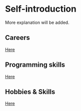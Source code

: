 # Self-introduction

More explanation will be added.

## Careers

[Here](https://daikisuyama.github.io/resume)

## Programming skills

[Here](https://daikisuyama.github.io/programming)

## Hobbies & Skills

[Here](https://daikisuyama.github.io/hobbies_skills)



